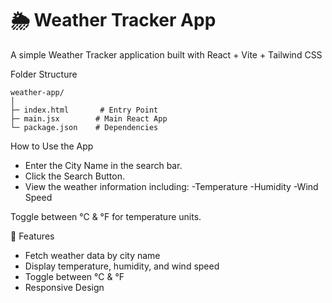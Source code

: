 # 🌦️ Weather Tracker App

A simple Weather Tracker application built with React + Vite + Tailwind CSS

Folder Structure
```
weather-app/
│
├─ index.html       # Entry Point
├─ main.jsx        # Main React App
└─ package.json    # Dependencies
```
How to Use the App
- Enter the City Name in the search bar.
- Click the Search Button.
- View the weather information including:
     -Temperature
     -Humidity
     -Wind Speed

Toggle between °C & °F for temperature units.

🌟 Features
- Fetch weather data by city name
- Display temperature, humidity, and wind speed
- Toggle between °C & °F
- Responsive Design

